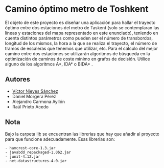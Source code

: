 # Camino óptimo metro de Toshkent

El objeto de este proyecto es diseñar una aplicación para hallar el trayecto óptimo entre dos
estaciones del metro de Taskent (solo se contemplaran las líneas y estaciones del mapa representado en
este enunciado), teniendo en cuenta distintos parámetros como pueden ser el número de transbordos,
longitud de los mismos, la hora a la que se realiza el trayecto, el número de tramos de escaleras que
tenemos que utilizar, etc. Para el cálculo del mejor camino entre dos estaciones se utilizarán algoritmos de
búsqueda en la optimización de caminos de coste mínimo en grafos de decisión. Utilice alguno de los
algoritmos A\*, IDA\* o BIDA\* .

## Autores
- [Víctor Nieves Sánchez](https://twitter.com/VictorNS69)
- Daniel Morgera Pérez
- Alejandro Carmona Ayllón
- Raúl Prieto Acedo

## Nota
Bajo la carpeta [lib](/lib) se encuentran las librerias que hay que añadir al proyecto para que funcione adecuadamente. Esas librerias son:

	- hamcrest-core-1.3.jar
	- javabdd_repackaged-1.0b2.jar
	- junit-4.12.jar
	- net-datastructures-4-0.jar
